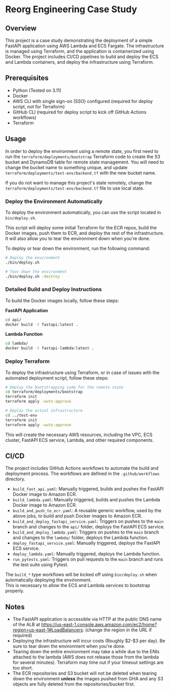 # Reorg Engineering Case Study

## Overview

This project is a case study demonstrating the deployment of a simple FastAPI application using AWS Lambda and ECS 
Fargate. The infrastructure is managed using Terraform, and the application is containerized using Docker. The project 
includes CI/CD pipelines to build and deploy the ECS and Lambda containers, and deploy the infrastructure using 
Terraform.

## Prerequisites

- Python (Tested on 3.11)
- Docker
- AWS CLI with single sign-on (SSO) configured (required for deploy script, not for Terraform)
- GitHub CLI (required for deploy script to kick off GitHub Actions workflows)
- Terraform

## Usage

In order to deploy the environment using a remote state, you first need to run the `terraform/deployments/bootstrap` 
Terraform code to create the S3 bucket and DynamoDB table for remote state management. You will need to change the 
bucket name to something unique, and update `terraform/deployments/test-env/backend.tf` with the new bucket name.

If you do not want to manage this project's state remotely, change the `terraform/deployments/test-env/backend.tf` file 
to use local state.

### Deploy the Environment Automatically

To deploy the environment automatically, you can use the script located in `bin/deploy.sh`. 

This script will deploy some initial Terraform for the ECR repos, build the Docker images, push them to ECR, and deploy 
the rest of the infrastructure. It will also allow you to tear the environment down when you're done.

To deploy or tear down the environment, run the following command:

```sh
# Deploy the environment
./bin/deploy.sh

# Tear down the environment
./bin/deploy.sh -destroy
```

### Detailed Build and Deploy Instructions

To build the Docker images locally, follow these steps:

**FastAPI Application**

```sh
cd api/
docker build -t fastapi:latest .
```

**Lambda Function**

```sh
cd lambda/
docker build -t fastapi-lambda:latest .
```

### Deploy Terraform

To deploy the infrastructure using Terraform, or in case of issues with the automated deployment script, follow these 
steps:

```sh
# Deploy the bootstrapping code for the remote state
cd terraform/deployments/bootstrap
terraform init
terraform apply -auto-approve

# Deploy the actual infrastructure
cd ../test-env
terraform init
terraform apply -auto-approve
```

This will create the necessary AWS resources, including the VPC, ECS cluster, FastAPI ECS service, Lambda, and other 
required components.

## CI/CD

The project includes GitHub Actions workflows to automate the build and deployment process. The workflows are defined 
in the `.github/workflows` directory.

- `build_fast_api.yaml`: Manually triggered, builds and pushes the FastAPI Docker image to Amazon ECR.
- `build_lambda.yaml`: Manually triggered, builds and pushes the Lambda Docker image to Amazon ECR.
- `build_and_push_to_ecr.yaml`: A reusable generic workflow, used by the above jobs, to build and push Docker images to 
Amazon ECR.
- `build_and_deploy_fastapi_service.yaml`: Triggers on pushes to the `main` branch and changes to the `api/` folder, 
deploys the FastAPI ECS service.
- `build_and_deploy_lambda.yaml`: Triggers on pushes to the `main` branch and changes to the `lambda/` folder, deploys 
the Lambda function.
- `deploy_fastapi_service.yaml`: Manually triggered, deploys the FastAPI ECS service.
- `deploy_lambda.yaml`: Manually triggered, deploys the Lambda function.
- `run_pytests.yaml`: Triggers on pull requests to the `main` branch and runs the test suite using Pytest.

The `build_*` type workflows will be kicked off using `bin/deploy.sh` when automatically deploying the environment.  
This is necessary to allow the ECS and Lambda services to bootstrap properly.

## Notes

- The FastAPI application is accessible via HTTP at the public DNS name of the ALB at 
https://us-east-1.console.aws.amazon.com/ec2/home?region=us-east-1#LoadBalancers: (change the region in the URL if 
required)
- Deploying the infrastructure will incur costs (Roughly \$2-\$3 per day). Be sure to tear down the environment when 
you're done.
- Tearing down the entire environment may take a while due to the ENIs attached to the lambda (AWS does not release 
those from the lambda for several minutes).  Terraform may time out if your timeout settings are too short.
- The ECR repositories and S3 bucket will not be deleted when tearing down the environment **unless** the images pushed 
from GHA and any S3 objects are fully deleted from the repositories/bucket first.  
